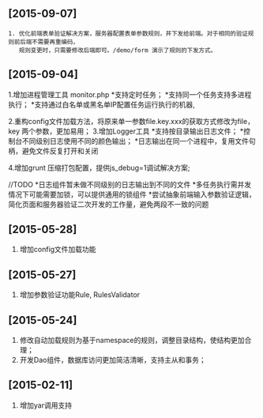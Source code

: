 ## [2015-09-07]
```
1. 优化前端表单验证解决方案，服务器配置表单参数规则，并下发给前端。对于相同的验证规则前后端不需要再重编码，
   规则变更时，只需要修改后端即可。/demo/form 演示了规则的下发方式。
```

## [2015-09-04]
1.增加进程管理工具 monitor.php 
    *支持定时任务；
    *支持同一个任务支持多进程执行；
    *支持通过白名单或黑名单IP配置任务运行执行的机器, 
    
    
2.重构config文件加载方法，将原来单一参数file.key.xxx的获取方式修改为file，key 两个参数，更加易用；
3.增加Logger工具
    *支持按目录输出日志文件；
    *控制台不同级别日志使用不同的颜色输出；
    *日志输出在同一个进程中，复用文件句柄，避免文件反复打开和关闭

4.增加grunt 压缩打包配置，提供js_debug=1调试解决方案;
     
//TODO 
    *日志组件暂未做不同级别的日志输出到不同的文件
    *多任务执行需并发情况下可能需要加锁，可以提供通用的锁组件
    *尝试抽象前端输入参数验证逻辑，简化页面和服务器验证二次开发的工作量，避免两段不一致的问题
    
## [2015-05-28]
1. 增加config文件加载功能

## [2015-05-27]
1. 增加参数验证功能Rule, RulesValidator


## [2015-05-24]
1. 修改自动加载规则为基于namespace的规则，调整目录结构，使结构更加合理；
2. 开发Dao组件，数据库访问更加简洁清晰，支持主从和事务；

## [2015-02-11]
1. 增加yar调用支持